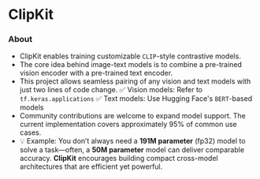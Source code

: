 # ClipKit
### About
- ClipKit enables training customizable ```CLIP```-style contrastive models.
- The core idea behind image-text models is to combine a pre-trained vision encoder with a pre-trained text encoder.
- This project allows seamless pairing of any vision and text models with just two lines of code change.
✅ Vision models: Refer to ```tf.keras.applications```
✅ Text models: Use Hugging Face's ```BERT```-based models
- Community contributions are welcome to expand model support. The current implementation covers approximately 95% of common use cases.
- 💡 Example: You don’t always need a **191M parameter** (fp32) model to solve a task—often, a **50M parameter** model can deliver comparable accuracy.
   **ClipKit** encourages building compact cross-model architectures that are efficient yet powerful.
